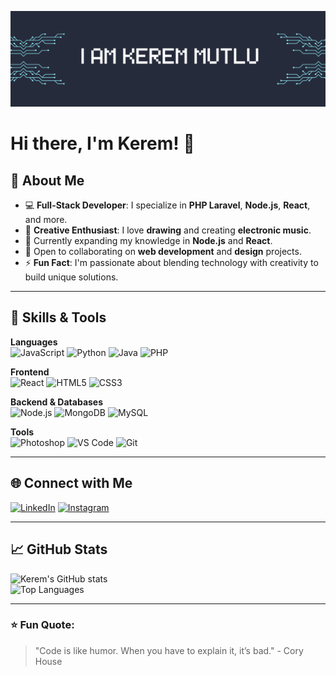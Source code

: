 ![Banner](banner.png)

# Hi there, I'm Kerem! 👋

## 🚀 About Me

- 💻 **Full-Stack Developer**: I specialize in **PHP Laravel**, **Node.js**, **React**, and more.
- 🎨 **Creative Enthusiast**: I love **drawing** and creating **electronic music**.
- 🌱 Currently expanding my knowledge in **Node.js** and **React**.
- 🤝 Open to collaborating on **web development** and **design** projects.
- ⚡ **Fun Fact**: I'm passionate about blending technology with creativity to build unique solutions.

---

## 🌟 Skills & Tools

**Languages**  
![JavaScript](https://img.shields.io/badge/JavaScript-F7DF1E?style=for-the-badge&logo=javascript&logoColor=black) ![Python](https://img.shields.io/badge/Python-3776AB?style=for-the-badge&logo=python&logoColor=white) ![Java](https://img.shields.io/badge/Java-007396?style=for-the-badge&logo=java&logoColor=white) ![PHP](https://img.shields.io/badge/PHP-777BB4?style=for-the-badge&logo=php&logoColor=white)  

**Frontend**  
![React](https://img.shields.io/badge/React-61DAFB?style=for-the-badge&logo=react&logoColor=black) ![HTML5](https://img.shields.io/badge/HTML5-E34F26?style=for-the-badge&logo=html5&logoColor=white) ![CSS3](https://img.shields.io/badge/CSS3-1572B6?style=for-the-badge&logo=css3&logoColor=white)

**Backend & Databases**  
![Node.js](https://img.shields.io/badge/Node.js-339933?style=for-the-badge&logo=node.js&logoColor=white) ![MongoDB](https://img.shields.io/badge/MongoDB-47A248?style=for-the-badge&logo=mongodb&logoColor=white) ![MySQL](https://img.shields.io/badge/MySQL-4479A1?style=for-the-badge&logo=mysql&logoColor=white)  

**Tools**  
![Photoshop](https://img.shields.io/badge/Photoshop-31A8FF?style=for-the-badge&logo=adobe-photoshop&logoColor=black) ![VS Code](https://img.shields.io/badge/VS_Code-007ACC?style=for-the-badge&logo=visual-studio-code&logoColor=white) ![Git](https://img.shields.io/badge/Git-F05032?style=for-the-badge&logo=git&logoColor=white)

---

## 🌐 Connect with Me

[![LinkedIn](https://img.shields.io/badge/LinkedIn-0A66C2?style=for-the-badge&logo=linkedin&logoColor=white)](https://www.linkedin.com/in/yourprofile) 
[![Instagram](https://img.shields.io/badge/Instagram-E4405F?style=for-the-badge&logo=instagram&logoColor=white)](https://www.instagram.com/yourprofile)

---

## 📈 GitHub Stats

![Kerem's GitHub stats](https://github-readme-stats.vercel.app/api?username=bykeremx&show_icons=true&theme=radical)  
![Top Languages](https://github-readme-stats.vercel.app/api/top-langs/?username=bykeremx&layout=compact&theme=radical)

---


### ⭐ Fun Quote:  
> "Code is like humor. When you have to explain it, it’s bad." - Cory House
